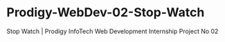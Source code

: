 # Prodigy-WebDev-02-Stop-Watch
Stop Watch | Prodigy InfoTech Web Development Internship Project No 02
